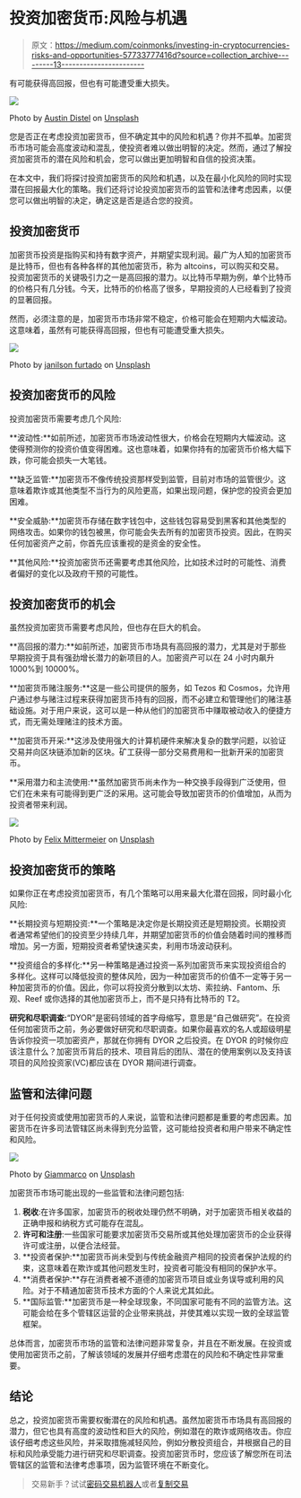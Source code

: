# 投资加密货币:风险与机遇

> 原文：<https://medium.com/coinmonks/investing-in-cryptocurrencies-risks-and-opportunities-57733777416d?source=collection_archive---------13----------------------->

有可能获得高回报，但也有可能遭受重大损失。

![](img/d8d704e69c02a8a8d80037ae84d28463.png)

Photo by [Austin Distel](https://unsplash.com/@austindistel?utm_source=medium&utm_medium=referral) on [Unsplash](https://unsplash.com?utm_source=medium&utm_medium=referral)

您是否正在考虑投资加密货币，但不确定其中的风险和机遇？你并不孤单。加密货币市场可能会高度波动和混乱，使投资者难以做出明智的决定。然而，通过了解投资加密货币的潜在风险和机会，您可以做出更加明智和自信的投资决策。

在本文中，我们将探讨投资加密货币的风险和机遇，以及在最小化风险的同时实现潜在回报最大化的策略。我们还将讨论投资加密货币的监管和法律考虑因素，以便您可以做出明智的决定，确定这是否是适合您的投资。

## 投资加密货币

加密货币投资是指购买和持有数字资产，并期望实现利润。最广为人知的加密货币是比特币，但也有各种各样的其他加密货币，称为 altcoins，可以购买和交易。
投资加密货币的关键吸引力之一是高回报的潜力。以比特币早期为例，单个比特币的价格只有几分钱。今天，比特币的价格高了很多，早期投资的人已经看到了投资的显著回报。

然而，必须注意的是，加密货币市场非常不稳定，价格可能会在短期内大幅波动。这意味着，虽然有可能获得高回报，但也有可能遭受重大损失。

![](img/39457b4b588ea1ed32c66e0a08b9913d.png)

Photo by [janilson furtado](https://unsplash.com/@janilson123?utm_source=medium&utm_medium=referral) on [Unsplash](https://unsplash.com?utm_source=medium&utm_medium=referral)

## 投资加密货币的风险

投资加密货币需要考虑几个风险:

**波动性:**如前所述，加密货币市场波动性很大，价格会在短期内大幅波动。这使得预测你的投资价值变得困难。这也意味着，如果你持有的加密货币价格大幅下跌，你可能会损失一大笔钱。

**缺乏监管:**加密货币不像传统投资那样受到监管，目前对市场的监管很少。这意味着欺诈或其他类型不当行为的风险更高，如果出现问题，保护您的投资会更加困难。

**安全威胁:**加密货币存储在数字钱包中，这些钱包容易受到黑客和其他类型的网络攻击。如果你的钱包被黑，你可能会失去所有的加密货币投资。因此，在购买任何加密资产之前，你首先应该重视的是资金的安全性。

**其他风险:**投资加密货币还需要考虑其他风险，比如技术过时的可能性、消费者偏好的变化以及政府干预的可能性。

## 投资加密货币的机会

虽然投资加密货币需要考虑风险，但也存在巨大的机会。

**高回报的潜力:**如前所述，加密货币市场具有高回报的潜力，尤其是对于那些早期投资于具有强劲增长潜力的新项目的人。加密资产可以在 24 小时内飙升 1000%到 10000%。

**加密货币赌注服务:**这是一些公司提供的服务，如 Tezos 和 Cosmos，允许用户通过参与赌注过程来获得加密货币持有的回报，而不必建立和管理他们的赌注基础设施。对于用户来说，这可以是一种从他们的加密货币中赚取被动收入的便捷方式，而无需处理赌注的技术方面。

**加密货币开采:**这涉及使用强大的计算机硬件来解决复杂的数学问题，以验证交易并向区块链添加新的区块。矿工获得一部分交易费用和一批新开采的加密货币。

**采用潜力和主流使用:**虽然加密货币尚未作为一种交换手段得到广泛使用，但它们在未来有可能得到更广泛的采用。这可能会导致加密货币的价值增加，从而为投资者带来利润。

![](img/0769ab283d853ca044de4455fa735a4d.png)

Photo by [Felix Mittermeier](https://unsplash.com/es/@felix_mittermeier?utm_source=medium&utm_medium=referral) on [Unsplash](https://unsplash.com?utm_source=medium&utm_medium=referral)

## 投资加密货币的策略

如果你正在考虑投资加密货币，有几个策略可以用来最大化潜在回报，同时最小化风险:

**长期投资与短期投资:**一个策略是决定你是长期投资还是短期投资。长期投资者通常希望他们的投资至少持续几年，并期望加密货币的价值会随着时间的推移而增加。另一方面，短期投资者希望快速买卖，利用市场波动获利。

**投资组合的多样化:**另一种策略是通过投资一系列加密货币来实现投资组合的多样化。这样可以降低投资的整体风险，因为一种加密货币的价值不一定等于另一种加密货币的价值。因此，你可以将投资分散到以太坊、索拉纳、Fantom、乐观、Reef 或你选择的其他加密货币上，而不是只持有比特币的 T2。

**研究和尽职调查:**“DYOR”是密码领域的首字母缩写，意思是“自己做研究”。在投资任何加密货币之前，务必要做好研究和尽职调查。如果你最喜欢的名人或超级明星告诉你投资一项加密资产，那就在你拥有 DYOR 之后投资。在 DYOR 的时候你应该注意什么？加密货币背后的技术、项目背后的团队、潜在的使用案例以及支持该项目的风险投资家(VC)都应该在 DYOR 期间进行调查。

## 监管和法律问题

对于任何投资或使用加密货币的人来说，监管和法律问题都是重要的考虑因素。加密货币在许多司法管辖区尚未得到充分监管，这可能给投资者和用户带来不确定性和风险。

![](img/83a814ff92d3a13040a8d98b63604a90.png)

Photo by [Giammarco](https://unsplash.com/@giamboscaro?utm_source=medium&utm_medium=referral) on [Unsplash](https://unsplash.com?utm_source=medium&utm_medium=referral)

加密货币市场可能出现的一些监管和法律问题包括:

1.  **税收**:在许多国家，加密货币的税收处理仍然不明确，对于加密货币相关收益的正确申报和纳税方式可能存在混乱。
2.  **许可和注册**:一些国家可能要求加密货币交易所或其他处理加密货币的企业获得许可或注册，以便合法经营。
3.  **投资者保护:**加密货币尚未受到与传统金融资产相同的投资者保护法规的约束，这意味着在欺诈或其他问题发生时，投资者可能没有相同的保护水平。
4.  **消费者保护:**存在消费者被不道德的加密货币项目或业务误导或利用的风险。对于不精通加密货币技术方面的个人来说尤其如此。
5.  **国际监管:**加密货币是一种全球现象，不同国家可能有不同的监管方法。这可能会给在多个管辖区运营的企业带来挑战，并使其难以实现一致的全球监管框架。

总体而言，加密货币市场的监管和法律问题非常复杂，并且在不断发展。在投资或使用加密货币之前，了解该领域的发展并仔细考虑潜在的风险和不确定性非常重要。

## **结论**

总之，投资加密货币需要权衡潜在的风险和机遇。虽然加密货币市场具有高回报的潜力，但它也具有高度的波动性和巨大的风险，例如潜在的欺诈或网络攻击。你应该仔细考虑这些风险，并采取措施减轻风险，例如分散投资组合，并根据自己的目标和风险承受能力进行研究和尽职调查。投资加密货币时，您应该了解您所在司法管辖区的监管和法律考虑事项，因为监管环境在不断变化。

> 交易新手？试试[密码交易机器人](/coinmonks/crypto-trading-bot-c2ffce8acb2a)或者[复制交易](/coinmonks/top-10-crypto-copy-trading-platforms-for-beginners-d0c37c7d698c)
